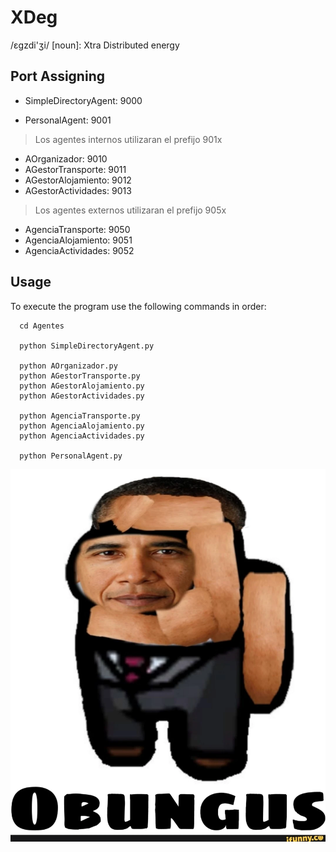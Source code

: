 # XDeg

/εgzdi'ʒi/ [noun]: Xtra Distributed energy

## Port Assigning

- SimpleDirectoryAgent: 9000

- PersonalAgent: 9001

> Los agentes internos utilizaran el prefijo 901x

- AOrganizador: 9010
- AGestorTransporte: 9011
- AGestorAlojamiento: 9012
- AGestorActividades: 9013

> Los agentes externos utilizaran el prefijo 905x

- AgenciaTransporte: 9050
- AgenciaAlojamiento: 9051
- AgenciaActividades: 9052

## Usage

To execute the program use the following commands in order:

```
  cd Agentes

  python SimpleDirectoryAgent.py

  python AOrganizador.py
  python AGestorTransporte.py
  python AGestorAlojamiento.py
  python AGestorActividades.py

  python AgenciaTransporte.py
  python AgenciaAlojamiento.py
  python AgenciaActividades.py

  python PersonalAgent.py
```

![](./OBUNGUS.jpg)
